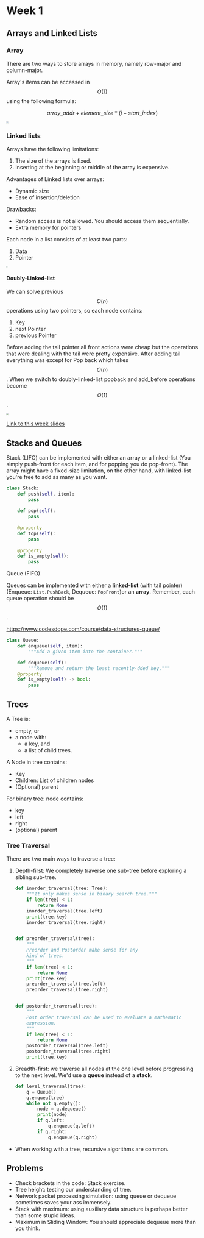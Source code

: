 # Week 1

## Arrays and Linked Lists

### Array

There are two ways to store arrays in memory, namely row-major and column-major.

Array's items can be accessed in $$O(1)$$ using the following formula:

$$array\_addr + element\_size * (i - start\_index)$$

<img src="assets/array-01.png" style="zoom:30%"/>

### Linked lists

Arrays have the following limitations:

1. The size of the arrays is fixed.
2.  Inserting at the beginning or middle of the array is expensive.

Advantages of Linked lists over arrays:

* Dynamic size
* Ease of insertion/deletion

Drawbacks:

* Random access is not allowed. You should access them sequentially.
* Extra memory for pointers

Each node in a list consists of at least two parts:

1. Data
2. Pointer

<img src="assets/singly-linked-list.png" style="zoom:20%"/>

#### Doubly-Linked-list

We can solve previous $$O(n)$$ operations using two pointers, so each node contains:

1. Key
2. next Pointer
3. previous Pointer

Before adding the tail pointer all front actions were cheap but the operations that were dealing with the tail were pretty expensive. After adding tail everything was except for Pop back which takes $$O(n)$$. When we switch to doubly-linked-list popback and add_before operations become $$O(1)$$.

<img src="assets/doubly-linked-list.png" style="zoom:30%"/>

[Link to this week slides](https://d3c33hcgiwev3.cloudfront.net/_52e80f34296ebf21912ca201cabebef8_05_1_arrays_and_lists.pdf?Expires=1617321600&Signature=Hcrvg9eeJCR59NdOPpeBxtQ0deBwASOWxYA4fnbFxEA~2jdtlkZDDXO5DTfb7FhJdLM8UsCXrVJJZnfuKW1~oPGIjHNi9nl27VXC3nkmPVtQBjVi~vtUui8EP2vHhLoGZ5woyTYbcZfwqLDofEjFFbrJfqUkeUNS36ShwDAAoro_&Key-Pair-Id=APKAJLTNE6QMUY6HBC5A)

## Stacks and Queues

Stack (LIFO) can be implemented with either an array or a linked-list (You simply push-front for each item, and for popping you do pop-front). The array might have a fixed-size limitation, on the other hand, with linked-list you're free to add as many as you want.

```python
class Stack:
    def push(self, item):
        pass
    
    def pop(self):
        pass
    
    @property
    def top(self):
        pass
    
    @property
    def is_empty(self):
        pass
```

Queue (FIFO)

Queues can be implemented with either a **linked-list** (with tail pointer) (Enqueue: `List.PushBack`, Dequeue: `PopFront`)or an **array**. Remember, each queue operation should be $$O(1)$$.

https://www.codesdope.com/course/data-structures-queue/

```python
class Queue:
    def enqueue(self, item):
        """Add a given item into the container."""

    def dequeue(self):
        """Remove and return the least recently-dded key."""
	@property
	def is_empty(self) -> bool:
        pass
```

## Trees

A Tree is:

* empty, or
* a node with:
  * a key, and
  * a list of child trees.

A Node in tree contains:

* Key
* Children: List of children nodes
* (Optional) parent

For binary tree: node contains:

* key
* left
* right
* (optional) parent

### Tree Traversal

There are two main ways to traverse a tree:

1. Depth-first: We completely traverse one sub-tree before exploring a sibling sub-tree.

   ```python
   def inorder_traversal(tree: Tree):
       """It only makes sense in binary search tree."""
       if len(tree) < 1:
           return None
       inorder_traversal(tree.left)
       print(tree.key)
       inorder_traversal(tree.right)
   
   
   def preorder_traversal(tree):
       """
       Preorder and Postorder make sense for any
       kind of trees.
       """
       if len(tree) < 1:
           return None
       print(tree.key)
       preorder_traversal(tree.left)
       preorder_traversal(tree.right)
   
   
   def postorder_traversal(tree):
       """
       Post order traversal can be used to evaluate a mathematic
       expression.
       """
       if len(tree) < 1:
           return None
       postorder_traversal(tree.left)
       postorder_traversal(tree.right)
       print(tree.key)
   ```

2. Breadth-first: we traverse all nodes at the one level before progressing to the next level. We'd use a **queue** instead of a **stack**.

   ```python
   def level_traversal(tree):
       q = Queue()
       q.enqueu(tree)
       while not q.empty():
           node = q.dequeue()
           print(node)
           if q.left:
               q.enqueue(q.left)
           if q.right:
               q.enqueue(q.right)       
   ```

* When working with a tree, recursive algorithms are common.

## Problems

- Check brackets in the code: Stack exercise.
- Tree height: testing our understanding of tree.
- Network packet processing simulation: using queue or dequeue sometimes saves your ass immensely.
- Stack with maximum: using auxiliary data structure is perhaps better than some stupid ideas.
- Maximum in Sliding Window: You should appreciate dequeue more than you think.